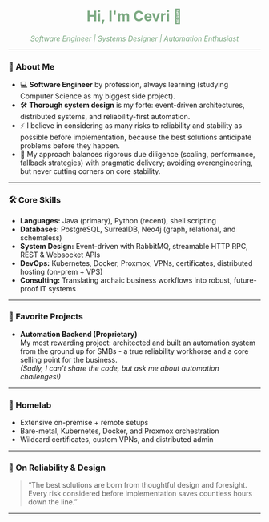 <!--
    Cevri's README — Muted, soft green (ginkgo) accent.
    For best results, use a profile picture or banner with subtle green hues.
-->

<h1 align="center" style="color:#7ca982;">Hi, I'm Cevri 👋</h1>

<p align="center" style="color:#7ca982;">
    <em>Software Engineer | Systems Designer | Automation Enthusiast</em>
</p>

---

### 🚦 About Me

- 💻 **Software Engineer** by profession, always learning (studying Computer Science as my biggest side project).
- 🛠️ **Thorough system design** is my forte: event-driven architectures, distributed systems, and reliability-first automation.
- ⚡ I believe in considering as many risks to reliability and stability as possible before implementation, because the best solutions anticipate problems before they happen.
- 🧠 My approach balances rigorous due diligence (scaling, performance, fallback strategies) with pragmatic delivery; avoiding overengineering, but never cutting corners on core stability.

---

### 🛠️ Core Skills

- **Languages:** Java (primary), Python (recent), shell scripting
- **Databases:** PostgreSQL, SurrealDB, Neo4j (graph, relational, and schemaless)
- **System Design:** Event-driven with RabbitMQ, streamable HTTP RPC, REST & Websocket APIs
- **DevOps:** Kubernetes, Docker, Proxmox, VPNs, certificates, distributed hosting (on-prem + VPS)
- **Consulting:** Translating archaic business workflows into robust, future-proof IT systems

---

### 🌱 Favorite Projects

- **Automation Backend (Proprietary)**  
  My most rewarding project: architected and built an automation system from the ground up for SMBs - a true reliability workhorse and a core selling point for the business.  
  *(Sadly, I can’t share the code, but ask me about automation challenges!)*

---

### 🏡 Homelab

- Extensive on-premise + remote setups
- Bare-metal, Kubernetes, Docker, and Proxmox orchestration
- Wildcard certificates, custom VPNs, and distributed admin

---

### 🌿 On Reliability & Design

> “The best solutions are born from thoughtful design and foresight.  
> Every risk considered before implementation saves countless hours down the line.”

---

<!-- Optionally add social/contact links below -->
<!--
<p align="center">
    <a href="mailto:your.email@example.com" style="color:#7ca982;">Email</a> •
    <a href="https://www.linkedin.com/in/your-linkedin" style="color:#7ca982;">LinkedIn</a>
</p>
-->
